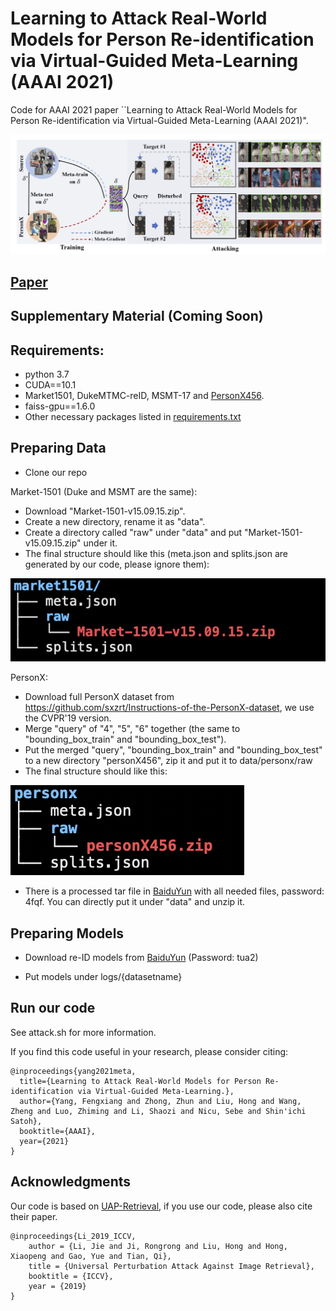 # Learning to Attack Real-World Models for Person Re-identification via Virtual-Guided Meta-Learning (AAAI 2021)

Code for AAAI 2021 paper ``Learning to Attack Real-World Models for Person Re-identification via Virtual-Guided Meta-Learning (AAAI 2021)".


![Results](figures/MetaAttack.png)

## [Paper](pdfs/578_YangF.pdf)

## Supplementary Material (Coming Soon)

## Requirements:
* python 3.7
* CUDA==10.1
* Market1501, DukeMTMC-reID, MSMT-17 and [PersonX456](https://github.com/sxzrt/Instructions-of-the-PersonX-dataset).
* faiss-gpu==1.6.0
* Other necessary packages listed in [requirements.txt](requirements.txt)

## Preparing Data

* Clone our repo

Market-1501 (Duke and MSMT are the same):
* Download "Market-1501-v15.09.15.zip".
* Create a new directory, rename it as "data".
* Create a directory called "raw" under "data" and put "Market-1501-v15.09.15.zip" under it.
* The final structure should like this (meta.json and splits.json are generated by our code, please ignore them):

![Results](figures/market.png)

PersonX:
* Download full PersonX dataset from 
  https://github.com/sxzrt/Instructions-of-the-PersonX-dataset, 
  we use the CVPR'19 version.
* Merge "query" of "4", "5", "6" together (the same to "bounding_box_train" and "bounding_box_test").
* Put the merged "query", "bounding_box_train" and "bounding_box_test" to a new directory "personX456", 
zip it and put it to data/personx/raw
* The final structure should like this:

![Results](figures/personx.png)

* There is a processed tar file in [BaiduYun](https://pan.baidu.com/s/1JHUIWVHJlkUERnjet5imwA) with all needed files,
  password: 4fqf. You can directly put it under "data" and unzip it.

## Preparing Models

* Download re-ID models from [BaiduYun](https://pan.baidu.com/s/1pVVppkp-GQew7g_R6L3IWA) (Password: tua2)


* Put models under logs/{datasetname}

## Run our code
 
See attack.sh for more information.

If you find this code useful in your research, please consider citing:

```
@inproceedings{yang2021meta,
  title={Learning to Attack Real-World Models for Person Re-identification via Virtual-Guided Meta-Learning.},
  author={Yang, Fengxiang and Zhong, Zhun and Liu, Hong and Wang, Zheng and Luo, Zhiming and Li, Shaozi and Nicu, Sebe and Shin'ichi Satoh},
  booktitle={AAAI},
  year={2021}
}
```

## Acknowledgments

Our code is based on [UAP-Retrieval](https://github.com/theFool32/UAP_retrieval), 
if you use our code, please also cite their paper.
```
@inproceedings{Li_2019_ICCV,
    author = {Li, Jie and Ji, Rongrong and Liu, Hong and Hong, Xiaopeng and Gao, Yue and Tian, Qi},
    title = {Universal Perturbation Attack Against Image Retrieval},
    booktitle = {ICCV},
    year = {2019}
}
```


